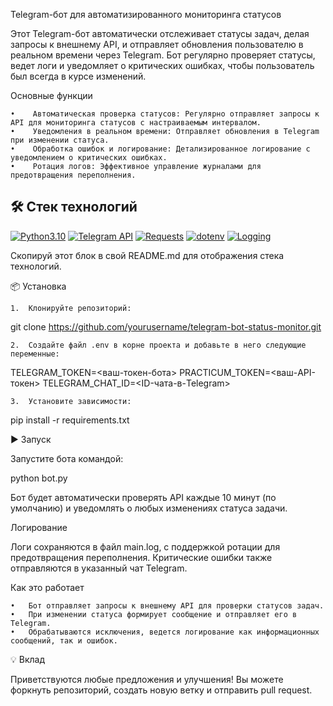 Telegram-бот для автоматизированного мониторинга статусов

Этот Telegram-бот автоматически отслеживает статусы задач, делая запросы к внешнему API, и отправляет обновления пользователю в реальном времени через Telegram. Бот регулярно проверяет статусы, ведет логи и уведомляет о критических ошибках, чтобы пользователь был всегда в курсе изменений.

 Основные функции

	•	 Автоматическая проверка статусов: Регулярно отправляет запросы к API для мониторинга статусов с настраиваемым интервалом.
	•	 Уведомления в реальном времени: Отправляет обновления в Telegram при изменении статуса.
	•	 Обработка ошибок и логирование: Детализированное логирование с уведомлением о критических ошибках.
	•	 Ротация логов: Эффективное управление журналами для предотвращения переполнения.



## 🛠️ Стек технологий

[![Python3.10](https://img.shields.io/badge/-Python-464646?style=flat-square&logo=Python)](https://www.python.org/)
[![Telegram API](https://img.shields.io/badge/-Telegram%20API-2CA5E0?style=flat-square&logo=telegram)](https://core.telegram.org/bots/api)
[![Requests](https://img.shields.io/badge/-Requests-FF9900?style=flat-square&logo=python&logoColor=white)](https://docs.python-requests.org/)
[![dotenv](https://img.shields.io/badge/-dotenv-00C851?style=flat-square&logo=python&logoColor=white)](https://pypi.org/project/python-dotenv/)
[![Logging](https://img.shields.io/badge/-Logging-4682B4?style=flat-square&logo=python)](https://docs.python.org/3/library/logging.html)

Скопируй этот блок в свой README.md для отображения стека технологий.

📦 Установка

	1.	Клонируйте репозиторий:

git clone https://github.com/yourusername/telegram-bot-status-monitor.git


	2.	Создайте файл .env в корне проекта и добавьте в него следующие переменные:

TELEGRAM_TOKEN=<ваш-токен-бота>
PRACTICUM_TOKEN=<ваш-API-токен>
TELEGRAM_CHAT_ID=<ID-чата-в-Telegram>


	3.	Установите зависимости:

pip install -r requirements.txt



▶️ Запуск

Запустите бота командой:

python bot.py

Бот будет автоматически проверять API каждые 10 минут (по умолчанию) и уведомлять о любых изменениях статуса задачи.

Логирование

Логи сохраняются в файл main.log, с поддержкой ротации для предотвращения переполнения. Критические ошибки также отправляются в указанный чат Telegram.

Как это работает

	•	Бот отправляет запросы к внешнему API для проверки статусов задач.
	•	При изменении статуса формирует сообщение и отправляет его в Telegram.
	•	Обрабатываются исключения, ведется логирование как информационных сообщений, так и ошибок.

💡 Вклад

Приветствуются любые предложения и улучшения! Вы можете форкнуть репозиторий, создать новую ветку и отправить pull request.
